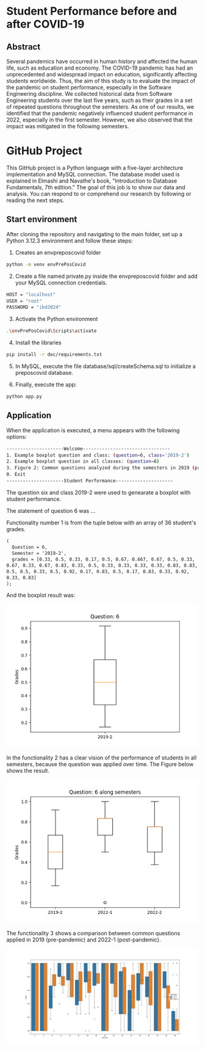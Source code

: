 # Student Performance before and after COVID-19
## Abstract
Several pandemics have occurred in human history and affected the human life, such as education and economy. The COVID-19 pandemic has had an unprecedented and widespread impact on education, significantly affecting students worldwide. Thus, the aim of this study is to evaluate the impact of the pandemic on student performance, especially in the Software Engineering discipline. We collected historical data from Software Engineering students over the last five years, such as their grades in a set of repeated questions throughout the semesters. As one of our results, we identified that the pandemic negatively influenced student performance in 2022, especially in the first semester. However, we also observed that the impact was mitigated in the following semesters.

# GitHub Project
This GitHub project is a Python language with a five-layer architecture implementation and MySQL connection. The database model used is explained in Elmashi and Navathe's book, "Introduction to Database Fundamentals, 7th edition." The goal of this job is to show our data and analysis. You can respond to or comprehend our research by following or reading the next steps.

## Start environment
After cloning the repository and navigating to the main folder, set up a Python 3.12.3 environment and follow these steps:
1. Creates an envpreposcovid folder
```bash
python -m venv envPrePosCovid
```
2. Create a file named private.py inside the envpreposcovid folder and add your MySQL connection credentials.
```bash
HOST = "localhost"
USER = "root"
PASSWORD = "ibd2024"
```
3. Activate the Python environment
```bash
.\envPrePosCovid\Scripts\activate
```
4. Install the libraries
```bash
pip install -r doc/requirements.txt
```
5. In MySQL, execute the file database/sql/createSchema.sql to initialize a preposcovid database.

6. Finally, execute the app:
```bash
python app.py
```

## Application
When the application is executed, a menu appears with the following options:

```bash
---------------------Welcome--------------------------------
1. Example boxplot question and class: (question=6, class='2019-2')
2. Example boxplot question in all classes: (question=6)
3. Figure 2: Common questions analyzed during the semesters in 2019 (prepandemic) and 2022-1 (post-pandemic)
0. Exit
---------------------Student Performance---------------------
```

The question six and class 2019-2 were used to genearate a boxplot with student performance. 

The statement of question 6 was ...

Functionality number 1 is from the tuple below with an array of 36 student's grades.
```
(	
  Question = 6,
  Semester = '2019-2',
  grades = [0.33, 0.5, 0.33, 0.17, 0.5, 0.67, 0.667, 0.67, 0.5, 0.33, 0.67, 0.33, 0.67, 0.83, 0.33, 0.5, 0.33, 0.33, 0.33, 0.33, 0.83, 0.83, 0.5, 0.5, 0.33, 0.5, 0.92, 0.17, 0.83, 0.5, 0.17, 0.83, 0.33, 0.92, 0.33, 0.83]
);
```
And the boxplot result was:

![Example boxplot question and class](doc/figure/boxPlotQ6C2019-2.png)

In the functionality 2 has a clear vision of the performance of students in all semesters, because the question was applied over time. The Figure below shows the result.

![Example boxplot question in all classes](doc/figure/boxPlotQ6AllSemesters.png)

The functionality 3 shows a comparison between common questions applied in 2019 (pre-pandemic) and 2022-1 (post-pandemic).

![Example boxplot question in all classes](doc/figure/questionComparation2019_2022-1.png)


